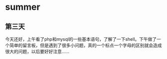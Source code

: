 summer
======
第三天
-------
今天还好，上午看了php和mysql的一些基本语句，了解了一下shell。下午做了一个简单的留言板，但是遇到了很多小问题，真的一个标点一个字母的区别就会造成很大的问题，以后要好好注意……   
